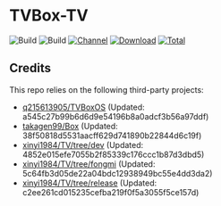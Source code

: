 # TVBox-TV

![Build](https://shields.io/github/actions/workflow/status/xinyi1984/TVBox-TV/TV.yml?branch=master&logo=github&label=Build)
![Build](https://shields.io/github/actions/workflow/status/xinyi1984/TVBox-TV/TVBox.yml?branch=master&logo=github&label=Build)
[![Channel](https://img.shields.io/badge/Follow-Telegram-blue.svg?logo=telegram)](https://t.me/klbot)
[![Download](https://img.shields.io/github/v/release/xinyi1984/TVBox-TV?color=orange&logoColor=orange&label=Download&logo=DocuSign)](https://github.com/xinyi1984/TVBox-TV/releases/latest) 
[![Total](https://shields.io/github/downloads/xinyi1984/TVBox-TV/total?logo=Bookmeter&label=Counts&logoColor=yellow&color=yellow)](https://github.com/xinyi1984/TVBox-TV/releases)

## Credits
This repo relies on the following third-party projects:
- [q215613905/TVBoxOS](https://github.com/q215613905/TVBoxOS) (Updated: a545c27b99b6d6d9e54196b8a0adcf3b56a97ddf)
- [takagen99/Box](https://github.com/takagen99/Box) (Updated: 38f50818d5531aacff629d741890b22844d6c19f)
- [xinyi1984/TV/tree/dev](https://github.com/xinyi1984/TV/tree/dev) (Updated: 4852e015efe7055b2f85339c176ccc1b87d3dbd5)
- [xinyi1984/TV/tree/fongmi](https://github.com/xinyi1984/TV/tree/fongmi) (Updated: 5c64fb3d05de22a04bdc12938949bc55e4dd3da2)
- [xinyi1984/TV/tree/release](https://github.com/xinyi1984/TV/tree/release) (Updated: c2ee261cd015235cefba219f0f5a3055f5ce157d)
